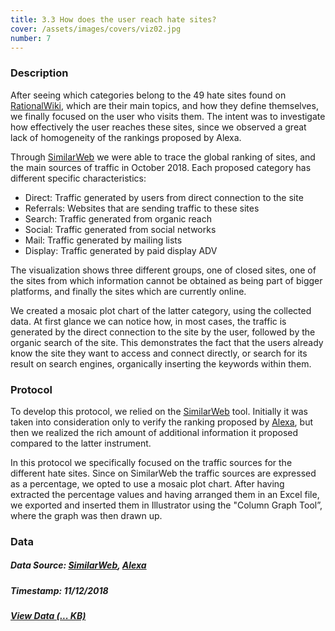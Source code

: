 ```yaml
---
title: 3.3 How does the user reach hate sites?
cover: /assets/images/covers/viz02.jpg
number: 7
---
```


### Description 

After seeing which categories belong to the 49 hate sites found on [RationalWiki](https://rationalwiki.org/wiki/Category:Internet_hate_sites), which are their main topics, and how they define themselves, we finally focused on the user who visits them.
The intent was to investigate how effectively the user reaches these sites, since we observed a great lack of homogeneity of the rankings proposed by Alexa.

Through [SimilarWeb](https://www.similarweb.com/) we were able to trace the global ranking of sites, and the main sources of traffic in October 2018. 
Each proposed category has different specific characteristics:

* Direct: Traffic generated by users from direct connection to the site
* Referrals: Websites that are sending traffic to these sites
* Search: Traffic generated from organic reach
* Social: Traffic generated from social networks
* Mail: Traffic generated by mailing lists
* Display: Traffic generated by paid display ADV

The visualization shows three different groups, one of closed sites, one of the sites from which information cannot be obtained as being part of bigger platforms, and finally the sites which are currently online.

We created a mosaic plot chart of the latter category, using the collected data. 
At first glance we can notice how, in most cases, the traffic is generated by the direct connection to the site by the user, followed by the organic search of the site. This demonstrates the fact that the users already know the site they want to access and connect directly, or search for its result on search engines, organically inserting the keywords within them.


### Protocol

To develop this protocol, we relied on the [SimilarWeb](https://www.similarweb.com/) tool. Initially it was taken into consideration only to verify the ranking proposed by [Alexa](https://www.alexa.com/), but then we realized the rich amount of additional information it proposed compared to the latter instrument.

In this protocol we specifically focused on the traffic sources for the different hate sites.
Since on SimilarWeb the traffic sources are expressed as a percentage, we opted to use a mosaic plot chart. After having extracted the percentage values and having arranged them in an Excel file, we exported and inserted them in Illustrator using the "Column Graph Tool”, where the graph was then drawn up.


### Data
##### Data Source: [SimilarWeb](https://www.similarweb.com/), [Alexa](https://www.alexa.com/)
##### Timestamp: 11/12/2018
##### [View Data (... KB)](http://densitydesign.org/)
